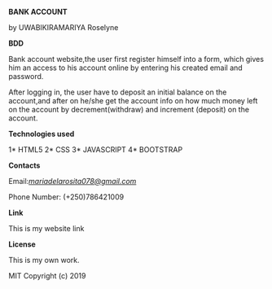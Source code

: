 **BANK ACCOUNT**

by UWABIKIRAMARIYA Roselyne

**BDD**

Bank account website,the user first register himself into a form, which gives him an access to his account online by entering his created email and password.

After logging in, the user have to deposit an initial balance on the account,and after on he/she get the account info on how much money left on the account by decrement(withdraw) and increment (deposit) on the account. 

**Technologies used**

1* HTML5
2* CSS
3* JAVASCRIPT
4* BOOTSTRAP

**Contacts** 

Email:*mariadelarosita078@gmail.com*

Phone Number: (+250)786421009

**Link**

This is my website link 

**License**

This is my own work.

MIT Copyright (c) 2019

